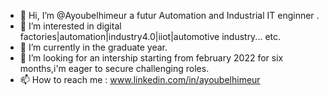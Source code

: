 - 👋 Hi, I’m @Ayoubelhimeur a futur Automation and Industrial IT enginner .
- 👀 I’m interested in digital factories|automation|industry4.0|iiot|automotive industry... etc.
- 🌱 I’m currently in the graduate year. 
- 💞️ I’m looking for an intership starting from february 2022 for six months,i'm eager to secure challenging roles.
- 📫 How to reach me :  www.linkedin.com/in/ayoubelhimeur

<!---
Ayoubelhimeur/Ayoubelhimeur is a ✨ special ✨ repository because its `README.md` (this file) appears on your GitHub profile.
You can click the Preview link to take a look at your changes.
--->
